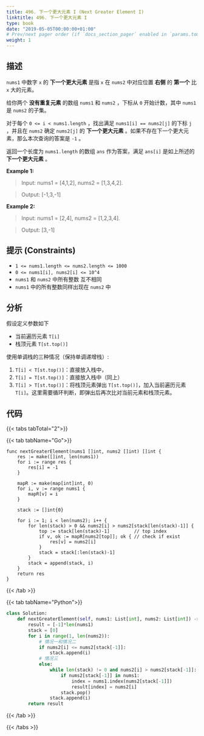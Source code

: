 ```yaml
---
title: 496. 下一个更大元素 I (Next Greater Element I)
linktitle: 496. 下一个更大元素 I
type: book
date: "2019-05-05T00:00:00+01:00"
# Prev/next pager order (if `docs_section_pager` enabled in `params.toml`)
weight: 1
---
```


## 描述

`nums1` 中数字 `x` 的 **下一个更大元素** 是指 `x` 在 `nums2` 中对应位置 **右侧** 的 **第一个** 比 `x` 大的元素。

给你两个 **没有重复元素** 的数组 `nums1` 和 `nums2` ，下标从 `0` 开始计数，其中 `nums1` 是 `nums2` 的子集。

对于每个 `0 <= i < nums1.length` ，找出满足 `nums1[i] == nums2[j]` 的下标 `j` ，并且在 `nums2` 确定 `nums2[j]` 的 **下一个更大元素** 。如果不存在下一个更大元素，那么本次查询的答案是 `-1` 。

返回一个长度为 `nums1.length` 的数组 `ans` 作为答案，满足 `ans[i]` 是如上所述的 **下一个更大元素** 。

**Example 1:**

> Input: nums1 = [4,1,2], nums2 = [1,3,4,2].

> Output: [-1,3,-1]

**Example 2:**

> Input: nums1 = [2,4], nums2 = [1,2,3,4].

> Output: [3,-1]

## 提示 (Constraints)

- `1 <= nums1.length <= nums2.length <= 1000`
- `0 <= nums1[i], nums2[i] <= 10^4`
- `nums1` 和 `nums2` 中所有整数 互不相同
- `nums1` 中的所有整数同样出现在 `nums2` 中

## 分析

假设定义参数如下

- 当前遍历元素 `T[i]`
- 栈顶元素 `T[st.top()]`

使用单调栈的三种情况（保持单调递增栈）:

1. `T[i] < T[st.top()]`：直接放入栈中，
2. `T[i] = T[st.top()]`：直接放入栈中（同上）
3. `T[i] > T[st.top()]`：将栈顶元素弹出 `T[st.top()]`，加入当前遍历元素 `T[i]`。这里需要循环判断，即弹出后再次比对当前元素和栈顶元素。

## 代码

{{< tabs tabTotal="2">}}

{{< tab tabName="Go">}}

```golang
func nextGreaterElement(nums1 []int, nums2 []int) []int {
    res := make([]int, len(nums1))
    for i := range res {
        res[i] = -1
    }

    mapR := make(map[int]int, 0)
    for i, v := range nums1 {
        mapR[v] = i
    }

    stack := []int{0}

    for i := 1; i < len(nums2); i++ {
        for len(stack) > 0 && nums2[i] > nums2[stack[len(stack)-1]] {
            top := stack[len(stack)-1]         // top index
            if v, ok := mapR[nums2[top]]; ok { // check if exist
                res[v] = nums2[i]
            }
            stack = stack[:len(stack)-1]
        }
        stack = append(stack, i)
    }
    return res
}
```

{{< /tab >}}

{{< tab tabName="Python">}}

```py
class Solution:
    def nextGreaterElement(self, nums1: List[int], nums2: List[int]) -> List[int]:
        result = [-1]*len(nums1)
        stack = [0]
        for i in range(1, len(nums2)):
            # 情况一和情况二
            if nums2[i] <= nums2[stack[-1]]:
                stack.append(i)
            # 情况三
            else:
                while len(stack) != 0 and nums2[i] > nums2[stack[-1]]:
                    if nums2[stack[-1]] in nums1:
                        index = nums1.index(nums2[stack[-1]])
                        result[index] = nums2[i]
                    stack.pop()
                stack.append(i)
        return result
```

{{< /tab >}}

{{< /tabs >}}
